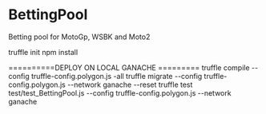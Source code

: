# BettingPool
Betting pool for MotoGp, WSBK and Moto2

truffle init
npm install

==========DEPLOY ON LOCAL GANACHE =========
truffle compile --config truffle-config.polygon.js -all
truffle migrate --config truffle-config.polygon.js --network ganache --reset
truffle test test/test_BettingPool.js --config truffle-config.polygon.js --network ganache